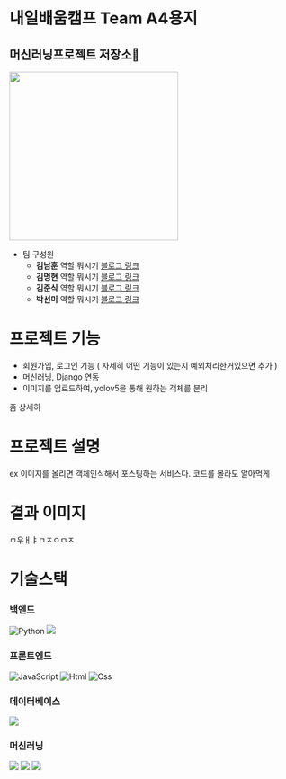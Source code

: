 # 내일배움캠프 Team A4용지 
## 머신러닝프로젝트 저장소👋
<img src="https://ifh.cc/g/PKRPsx.png" width="300px" height="300px">

* 팀 구성원
  * **김남훈** 역할 뭐시기 [블로그 링크](https://hunss.tistory.com/)
  * **김명현** 역할 뭐시기 [블로그 링크](https://z9x80123.tistory.com/)
  * **김준식** 역할 뭐시기 [블로그 링크](https://junspythonbackend.tistory.com/)
  * **박선미** 역할 뭐시기 [블로그 링크](https://mmsp31.tistory.com/)

# 프로젝트 기능

* 회원가입, 로그인 기능 ( 자세히 어떤 기능이 있는지 예외처리한거있으면 추가 )
* 머신러닝, Django 연동
* 이미지를 업로드하여, yolov5을 통해 원하는 객체를 분리

좀 상세히

# 프로젝트 설명

ex 이미지를 올리면 객체인식해서 포스팅하는 서비스다.
코드를 몰라도 알아먹게
# 결과 이미지

ㅁ우ㅐㅑㅁㅈㅇㅁㅈ

# 기술스택
### 백엔드
<img alt="Python" src ="https://img.shields.io/badge/Python-3776AB.svg?&style=for-the-badge&logo=Python&logoColor=white"/> <img src="https://img.shields.io/badge/Django-092E20?style=for-the-badge&logo=Django&logoColor=white">

### 프론트엔드
<img alt="JavaScript" src ="https://img.shields.io/badge/JavaScriipt-F7DF1E.svg?&style=for-the-badge&logo=JavaScript&logoColor=black"/> <img alt="Html" src ="https://img.shields.io/badge/HTML5-E34F26.svg?&style=for-the-badge&logo=HTML5&logoColor=white"/> <img alt="Css" src ="https://img.shields.io/badge/CSS3-1572B6.svg?&style=for-the-badge&logo=CSS3&logoColor=white"/>

### 데이터베이스
<img src="https://img.shields.io/badge/SQLite-003B57?style=for-the-badge&logo=SQLite&logoColor=white">


### 머신러닝
<img src="https://img.shields.io/badge/PyTorch-EE4C2C?style=for-the-badge&logo=PyTorch&logoColor=white"> <img src="https://img.shields.io/badge/OpenCV-5C3EE8?style=for-the-badge&logo=OpenCV&logoColor=white"> <img src="https://img.shields.io/badge/YOLO-00FFFF?style=for-the-badge&logo=YOLO&logoColor=white">








